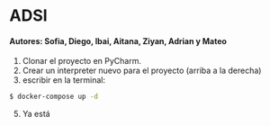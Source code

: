 # ADSI
#### Autores: Sofia, Diego, Ibai, Aitana, Ziyan, Adrian y Mateo

1. Clonar el proyecto en PyCharm.
2. Crear un interpreter nuevo para el proyecto (arriba a la derecha)
3. escribir en la terminal:
```bash
$ docker-compose up -d
```
5. Ya está

